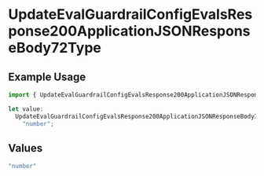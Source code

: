 # UpdateEvalGuardrailConfigEvalsResponse200ApplicationJSONResponseBody72Type

## Example Usage

```typescript
import { UpdateEvalGuardrailConfigEvalsResponse200ApplicationJSONResponseBody72Type } from "@orq-ai/node/models/operations";

let value:
  UpdateEvalGuardrailConfigEvalsResponse200ApplicationJSONResponseBody72Type =
    "number";
```

## Values

```typescript
"number"
```